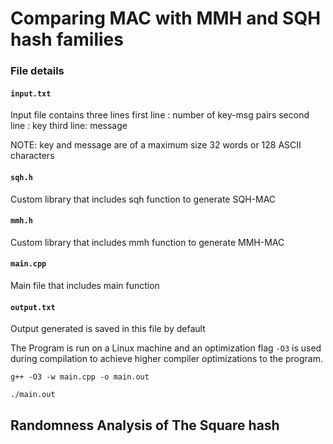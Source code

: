 # Comparing MAC with MMH and SQH hash families

### File details
#### `input.txt`

Input file contains three lines 
first line : number of key-msg pairs
second line : key 
third line: message

NOTE: key and message are of a maximum size 32 words or 128 ASCII characters

#### `sqh.h`
Custom library that includes sqh function to generate SQH-MAC

#### `mmh.h`
Custom library that includes mmh function to generate MMH-MAC

#### `main.cpp`
Main file that includes main function

#### `output.txt`
Output generated is saved in this file by default


The Program is run on a Linux machine and an optimization flag `-O3` is used during compilation to achieve higher compiler optimizations to the program.

```
g++ -O3 -w main.cpp -o main.out
```
```
./main.out
```

## Randomness Analysis of The Square hash 